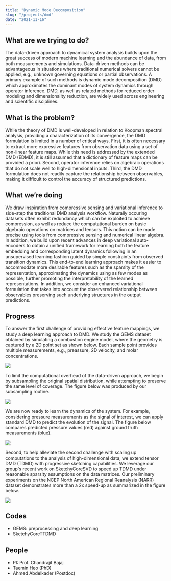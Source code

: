 ```yaml
---
title: "Dynamic Mode Decomposition"
slug: "/projects/dmd"
date: "2021-11-16"
---
```


## What are we trying to do?

The data-driven approach to dynamical system analysis builds upon the great success of modern machine learning and the abundance of data, from both measurements and simulations. Data-driven methods can be advantageous in situations where traditional numerical solvers cannot be applied, e.g., unknown governing equations or partial observations. A primary example of such methods is dynamic mode decomposition (DMD) which approximates the dominant modes of system dynamics through operator inference. DMD, as well as related methods for reduced order modeling and dimensionality reduction, are widely used across engineering and scientific disciplines.

## What is the problem?

While the theory of DMD is well-developed in relation to Koopman spectral analysis, providing a characterization of its convergence, the DMD formulation is limited in a number of critical ways. First, it is often necessary to extract more expressive features from observation data using a set of non-linear feature maps. While this need is addressed by the extended DMD (EDMD), it is still assumed that a dictionary of feature maps can be provided a priori. Second, operator inference relies on algebraic operations that do not scale well to high-dimensional inputs. Third, the DMD formulation does not readily capture the relationship between observables, making it difficult to control the accuracy of structured predictions.

## What we’re doing

We draw inspiration from compressive sensing and variational inference to side-step the traditional DMD analysis workflow. Naturally occuring datasets often exhibit redundancy which can be exploited to achieve compression, as well as reduce the computational burden on basic algebraic operations on matrices and tensors. This notion can be made precise using tools from compressive sensing and numerical linear algebra. In addition, we build upon recent advances in deep variational auto-encoders to obtain a unified framework for learning both the feature embedding and corresponding latent dynamics following in an unsupervised learning fashion guided by simple constraints from observed transition dynamics. This end-to-end learning approach makes it easier to accommodate more desirable features such as the sparsity of the representation, approximating the dynamics using as few modes as possible, further promoting the interpretability of the learned representations. In addition, we consider an enhanced variational formulation that takes into account the observered relationship between observables preserving such underlying structures in the output predictions.

## Progress

To answer the first challenge of providing effective feature mappings, we study a deep learning approach to DMD. We study the GEMS dataset obtained by simulating a combustion engine model, where the geometry is captured by a 2D point set as shown below. Each sample point provides multiple measurements, e.g., preassure, 2D velocity, and molar concentrations. 

![](https://i.imgur.com/Awxwo3k.png)


To limit the computational overhead of the data-driven approach, we begin by subsampling the original spatial distribution, while attempting to preserve the same level of coverage. The figure below was produced by our subsampling routine.

![](https://i.imgur.com/yGyUZwW.png)

We are now ready to learn the dynamics of the system. For example, considering pressure measurements as the signal of interest, we can apply standard DMD to predict the evolution of the signal. The figure below compares predicted pressure values (red) against ground truth measurements (blue).

![](https://i.imgur.com/evM0Pcu.png)


Second, to help alleviate the second challenge with scaling up computations to the analysis of high-dimensional data, we extend tensor DMD (TDMD) with progressive sketching capabilities. We leverage our group's recent work on SketchyCoreSVD to speed up TDMD under reasonable sparsity assumptions on the data matrices. Our preliminary experiments on the NCEP North American Regional Reanalysis (NARR) dataset demonstrates more than a 2x speed-up as summarized in the figure below.

![](https://i.imgur.com/KDARSU3.png)

## Codes
* GEMS: preprocessing and deep learning
* SketchyCoreTTDMD


## People
* PI: Prof. Chandrajit Bajaj
* Taemin Heo (PhD)
* Ahmed Abdelkader (Postdoc)
